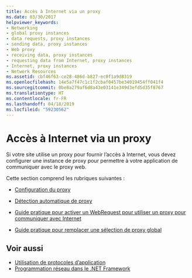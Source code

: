 ```yaml
---
title: Accès à Internet via un proxy
ms.date: 03/30/2017
helpviewer_keywords:
- Networking
- global proxy instances
- data requests, proxy instances
- sending data, proxy instances
- Web proxy
- receiving data, proxy instances
- requesting data from Internet, proxy instances
- Internet, proxy instances
- Network Resources
ms.assetid: cbf46f63-ce28-486d-b827-ec0f1a9d8319
ms.openlocfilehash: 14e5a7f47c1c1f2cbaf0457be34019454ff041f4
ms.sourcegitcommit: 0be8a279af6d8a43e03141e349d3efd5d35f8767
ms.translationtype: HT
ms.contentlocale: fr-FR
ms.lasthandoff: 04/18/2019
ms.locfileid: "59230562"
---
```

# <a name="accessing-the-internet-through-a-proxy"></a>Accès à Internet via un proxy
Si votre site utilise un proxy pour fournir l’accès à Internet, vous devez configurer une instance de proxy pour permettre à votre application de communiquer avec le proxy web.  
  
 Cette section comprend les rubriques suivantes :  
  
-   [Configuration du proxy](../../../docs/framework/network-programming/proxy-configuration.md)  
  
-   [Détection automatique de proxy](../../../docs/framework/network-programming/automatic-proxy-detection.md)  
  
-   [Guide pratique pour activer un WebRequest pour utiliser un proxy pour communiquer avec Internet](../../../docs/framework/network-programming/how-to-enable-a-webrequest-to-use-a-proxy-to-communicate-with-the-internet.md)  
  
-   [Guide pratique pour remplacer une sélection de proxy global](../../../docs/framework/network-programming/how-to-override-a-global-proxy-selection.md)  
  
## <a name="see-also"></a>Voir aussi

- [Utilisation de protocoles d’application](../../../docs/framework/network-programming/using-application-protocols.md)
- [Programmation réseau dans le .NET Framework](../../../docs/framework/network-programming/index.md)
